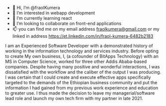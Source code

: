 - 👋 Hi, I’m @fraolKumera
- 👀 I’m interested in webapp development
- 🌱 I’m currently learning react
- 💞️ I’m looking to collaborate on front-end applications
- 📫 you can find me on my email address fraolkumera@gmail.com or my linked in address https://et.linkedin.com/in/fraol-kumera-6482b2183

I am an Experienced Software Developer with a demonstrated history of working in the information technology and services industry.
Before opting to create My own business, I, (a cofounder of BitApps Technology) with an MS in Computer Science, worked for three other Addis Ababa-based companies. Despite having many positive and wonderful interactions, I was dissatisfied with the workflow and the caliber of the output I was producing.
I was certain that I could create and execute effective apps specifically targeted to the demands of the Ethiopian business community and put the information I had gained from my previous work experience and education to greater use.
I thus made the decision to leave my managerial/software lead role and launch my own tech firm with my partner in late 2021.
